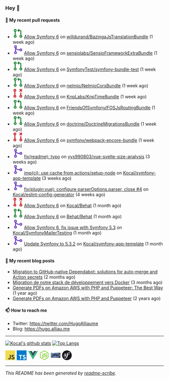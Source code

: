 ### Hey 👋

#### 👷 My recent pull requests

- ![](./assets/pr-open.svg) [Allow Symfony 6](https://github.com/willdurand/BazingaJsTranslationBundle/pull/323) on [willdurand/BazingaJsTranslationBundle](https://github.com/willdurand/BazingaJsTranslationBundle) (1 week ago)
- ![](./assets/pr-merged.svg) [Allow Symfony 6](https://github.com/sensiolabs/SensioFrameworkExtraBundle/pull/742) on [sensiolabs/SensioFrameworkExtraBundle](https://github.com/sensiolabs/SensioFrameworkExtraBundle) (1 week ago)
- ![](./assets/pr-open.svg) [Allow Symfony 6](https://github.com/SymfonyTest/symfony-bundle-test/pull/38) on [SymfonyTest/symfony-bundle-test](https://github.com/SymfonyTest/symfony-bundle-test) (1 week ago)
- ![](./assets/pr-open.svg) [Allow Symfony 6](https://github.com/nelmio/NelmioCorsBundle/pull/166) on [nelmio/NelmioCorsBundle](https://github.com/nelmio/NelmioCorsBundle) (1 week ago)
- ![](./assets/pr-closed.svg) [Allow Symfony 6](https://github.com/KnpLabs/KnpTimeBundle/pull/161) on [KnpLabs/KnpTimeBundle](https://github.com/KnpLabs/KnpTimeBundle) (1 week ago)
- ![](./assets/pr-open.svg) [Allow Symfony 6](https://github.com/FriendsOfSymfony/FOSJsRoutingBundle/pull/408) on [FriendsOfSymfony/FOSJsRoutingBundle](https://github.com/FriendsOfSymfony/FOSJsRoutingBundle) (1 week ago)
- ![](./assets/pr-open.svg) [Allow Symfony 6](https://github.com/doctrine/DoctrineMigrationsBundle/pull/434) on [doctrine/DoctrineMigrationsBundle](https://github.com/doctrine/DoctrineMigrationsBundle) (1 week ago)
- ![](./assets/pr-closed.svg) [Allow Symfony 6](https://github.com/symfony/webpack-encore-bundle/pull/136) on [symfony/webpack-encore-bundle](https://github.com/symfony/webpack-encore-bundle) (1 week ago)
- ![](./assets/pr-merged.svg) [fix(readme): typo](https://github.com/yyx990803/vue-svelte-size-analysis/pull/3) on [yyx990803/vue-svelte-size-analysis](https://github.com/yyx990803/vue-svelte-size-analysis) (3 weeks ago)
- ![](./assets/pr-merged.svg) [imp(ci): use cache from actions/setup-node](https://github.com/Kocal/symfony-app-template/pull/549) on [Kocal/symfony-app-template](https://github.com/Kocal/symfony-app-template) (3 weeks ago)
- ![](./assets/pr-merged.svg) [fix(plugin:vue): configure parserOptions.parser, close #4](https://github.com/Kocal/eslint-config-generator/pull/6) on [Kocal/eslint-config-generator](https://github.com/Kocal/eslint-config-generator) (4 weeks ago)
- ![](./assets/pr-closed.svg) [Allow Symfony 6](https://github.com/Kocal/Behat/pull/1) on [Kocal/Behat](https://github.com/Kocal/Behat) (1 month ago)
- ![](./assets/pr-open.svg) [Allow Symfony 6](https://github.com/Behat/Behat/pull/1346) on [Behat/Behat](https://github.com/Behat/Behat) (1 month ago)
- ![](./assets/pr-merged.svg) [Allow Symfony 6, fix issue with Symfony 5.3](https://github.com/Kocal/SymfonyMailerTesting/pull/29) on [Kocal/SymfonyMailerTesting](https://github.com/Kocal/SymfonyMailerTesting) (1 month ago)
- ![](./assets/pr-merged.svg) [Update Symfony to 5.3.2](https://github.com/Kocal/symfony-app-template/pull/533) on [Kocal/symfony-app-template](https://github.com/Kocal/symfony-app-template) (1 month ago)

#### 📜 My recent blog posts

- [Migration to GitHub-native Dependabot: solutions for auto-merge and Action secrets](https://hugo.alliau.me/2021/05/04/migration-to-github-native-dependabot-solutions-for-auto-merge-and-action-secrets/) (2 months ago)
- [Migration de notre stack de développement vers Docker](https://hugo.alliau.me/2021/04/26/migration-stack-developpement/) (3 months ago)
- [Generate PDFs on Amazon AWS with PHP and Puppeteer: The Best Way](https://hugo.alliau.me/2020/04/21/generate-pdfs-on-amazon-aws-with-php-and-puppeteer-the-best-way/) (1 year ago)
- [Generate PDFs on Amazon AWS with PHP and Puppeteer](https://hugo.alliau.me/2020/01/02/generate-pdfs-on-amazon-aws-with-php-and-puppeteer/) (2 years ago)

#### 📫 How to reach me

- Twitter: https://twitter.com/HugoAlliaume
- Blog: https://hugo.alliau.me

---

[![Kocal's github stats](https://github-readme-stats.vercel.app/api?username=Kocal&count_private=true&hide=stars)](https://github.com/anuraghazra/github-readme-stats)
[![Top Langs](https://github-readme-stats.vercel.app/api/top-langs/?username=Kocal&layout=compact)](https://github.com/anuraghazra/github-readme-stats)

<img src="https://raw.githubusercontent.com/devicons/devicon/master/icons/javascript/javascript-original.svg" alt="javascript" title="javascript" width="32" height="32"/> <img src="https://raw.githubusercontent.com/devicons/devicon/master/icons/typescript/typescript-original.svg" alt="typescript" title="typescript" width="32" height="32"/> <img src="https://raw.githubusercontent.com/devicons/devicon/master/icons/vuejs/vuejs-original.svg" alt="vuejs" title="vuejs" width="32" height="32"/> <img src="https://raw.githubusercontent.com/devicons/devicon/master/icons/nodejs/nodejs-original.svg" alt="nodejs" title="nodejs" width="32" height="32"/> <img src="https://raw.githubusercontent.com/devicons/devicon/master/icons/php/php-original.svg" alt="php" title="php" width="32" height="32"/> <img src="https://raw.githubusercontent.com/devicons/devicon/master/icons/symfony/symfony-original.svg" alt="symfony" title="symfony" width="32" height="32"/> 

---

_This README has been generated by [readme-scribe](https://github.com/muesli/readme-scribe/)_.

